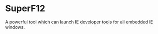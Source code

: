 SuperF12
========

A powerful tool which can launch IE developer tools for all embedded IE windows.

